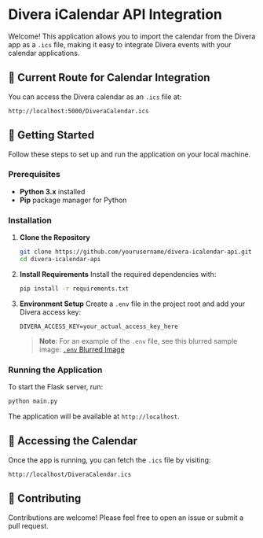 # Divera iCalendar API Integration

Welcome! This application allows you to import the calendar from the Divera app as a `.ics` file, making it easy to integrate Divera events with your calendar applications.

## 📍 Current Route for Calendar Integration

You can access the Divera calendar as an `.ics` file at:
```
http://localhost:5000/DiveraCalendar.ics
```

## 🚀 Getting Started

Follow these steps to set up and run the application on your local machine.

### Prerequisites

- **Python 3.x** installed
- **Pip** package manager for Python

### Installation

1. **Clone the Repository**
   ```bash
   git clone https://github.com/yourusername/divera-icalendar-api.git
   cd divera-icalendar-api
   ```

2. **Install Requirements**
   Install the required dependencies with:
   ```bash
   pip install -r requirements.txt
   ```

3. **Environment Setup**
   Create a `.env` file in the project root and add your Divera access key:
   ```
   DIVERA_ACCESS_KEY=your_actual_access_key_here
   ```
   > **Note**: For an example of the `.env` file, see this blurred sample image: [`.env` Blurred Image](https://i.imgur.com/nDsjWqn.png)

### Running the Application

To start the Flask server, run:
```bash
python main.py
```

The application will be available at `http://localhost`.

## 📅 Accessing the Calendar

Once the app is running, you can fetch the `.ics` file by visiting:
```
http://localhost/DiveraCalendar.ics
```

## 🤝 Contributing

Contributions are welcome! Please feel free to open an issue or submit a pull request.